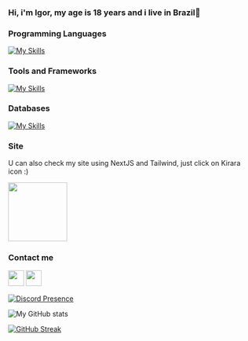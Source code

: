 ### Hi, i'm Igor, my age is 18 years and i live in Brazil👋

### Programming Languages

[![My Skills](https://skillicons.dev/icons?i=js,ts,java,css,html,lua,python,react)](https://skillicons.dev)

### Tools and Frameworks

[![My Skills](https://skillicons.dev/icons?i=tailwind,bootstrap,vscode,visualstudio,idea,nextjs)](https://skillicons.dev)

### Databases

[![My Skills](https://skillicons.dev/icons?i=firebase,mysql,postgres)](https://skillicons.dev)


### Site

U can also check my site using NextJS and Tailwind, just click on Kirara icon :)

<a href="https://ayame.one" target="_blank" rel="noreferrer"><img src="https://pbs.twimg.com/media/FtVP3QxaAAAMQZr?format=jpg&name=large" height="120"/></a>

### Contact me

 <a href="https://discord.com/users/AyameIgor#4479" target="_blank" rel="noreferrer"><img src="https://raw.githubusercontent.com/danielcranney/readme-generator/main/public/icons/socials/discord.svg" width="32" height="32"/></a> <a href="https://www.github.com/igortfreitas" target="_blank" rel="noreferrer"><img src="https://raw.githubusercontent.com/danielcranney/readme-generator/main/public/icons/socials/github.svg" width="32" height="32" /></a>

[![Discord Presence](https://lanyard.cnrad.dev/api/633308884936687629)](https://discord.com/users/633308884936687629)

 ![My GitHub stats](https://github-readme-stats.vercel.app/api?username=igortfreitas&count_private=true&theme=dracula)

 [![GitHub Streak](https://streak-stats.demolab.com/?user=igortfreitas&theme=buefy-dark)](https://git.io/streak-stats)
